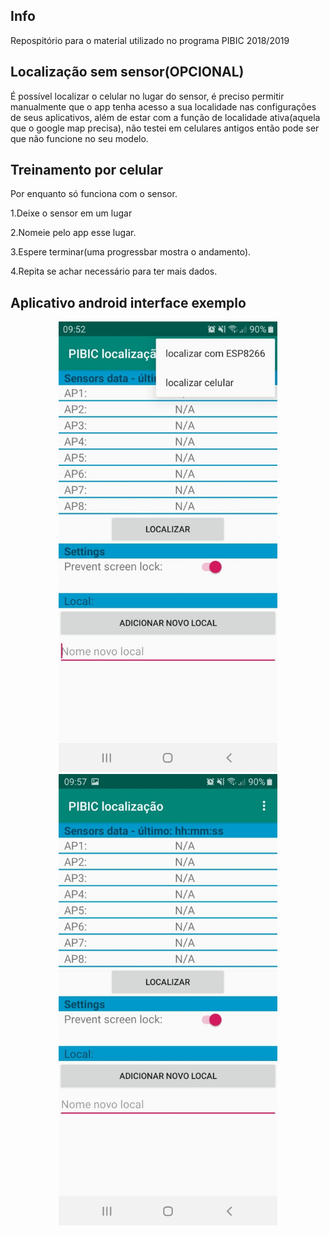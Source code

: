 ## Info

Repospitório para o material utilizado no programa PIBIC 2018/2019

## Localização sem sensor(OPCIONAL)

É possível localizar o celular no lugar do sensor, é preciso permitir manualmente que o app tenha acesso a sua localidade nas configurações de seus aplicativos, além de estar com a função de localidade ativa(aquela que o google map precisa), não testei em celulares antigos então pode ser que não funcione no seu modelo.

## Treinamento por celular

Por enquanto só funciona com o sensor. 

1.Deixe o sensor em um lugar

2.Nomeie pelo app esse lugar.

3.Espere terminar(uma progressbar mostra o andamento).

4.Repita se achar necessário para ter mais dados.

## Aplicativo android interface exemplo
<p align="center">
<img src="https://github.com/AndreLPV/PIBIC_LOCALIZACAO_2019/blob/master/img/App11.jpeg" width="350" alt="accessibility text">
<img src="https://github.com/AndreLPV/PIBIC_LOCALIZACAO_2019/blob/master/img/App21.jpeg" width="350" alt="accessibility text">
</p>
